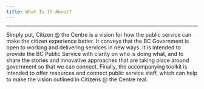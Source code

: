 ```yaml
---
title: What Is It About?
---
```

--------------------------------------------------------------
Simply put, Citizen @ the Centre is a vision for how the public service can make the citizen experience better. It conveys that the BC Government is open to working and delivering services in new ways. It is intended to provide the BC Public Service with clarity on who is doing what, and to share the stories and innovative approaches that are taking place around government so that we can connect. Finally, the accompanying toolkit is intended to offer resources and connect public service staff, which can help to make the vision outlined in Citizens @ the Centre real.


